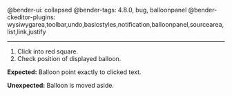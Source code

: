 @bender-ui: collapsed
@bender-tags: 4.8.0, bug, balloonpanel
@bender-ckeditor-plugins: wysiwygarea,toolbar,undo,basicstyles,notification,balloonpanel,sourcearea,list,link,justify

----

1. Click into red square.
2. Check position of displayed balloon.

**Expected:** Balloon point exactly to clicked text.

**Unexpected:** Balloon is moved aside.
